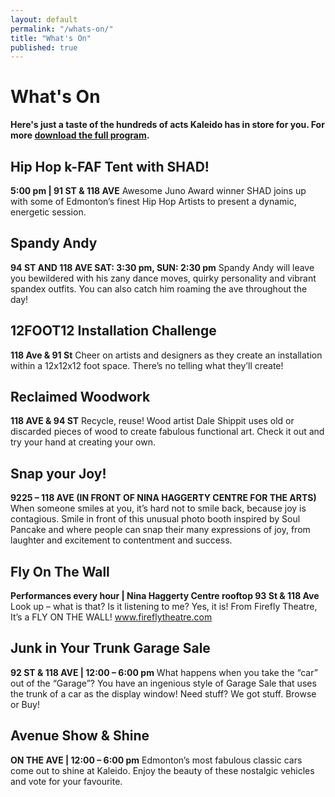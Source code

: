 ```yaml
---
layout: default
permalink: "/whats-on/"
title: "What's On"
published: true
---
```


# What's On
**Here's just a taste of the hundreds of acts Kaleido has in store for you. For more [download the full program](http://cl.ly/QtEf/kaleido-program-2013-web.pdf).**

## Hip Hop k-FAF Tent with SHAD!
**5:00 pm | 91 ST & 118 AVE**
Awesome Juno Award winner SHAD joins up with some of Edmonton’s finest Hip Hop Artists to present a dynamic, energetic session.

## Spandy Andy
**94 ST AND 118 AVE SAT: 3:30 pm, SUN: 2:30 pm**
Spandy Andy will leave you bewildered with his zany dance moves, quirky personality and vibrant spandex outfits. You can also catch him roaming the ave throughout the day!

## 12FOOT12 Installation Challenge
**118 Ave & 91 St**
Cheer on artists and designers as they create an installation within a 12x12x12 foot space. There’s no telling what they’ll create!

## Reclaimed Woodwork
**118 AVE & 94 ST**
Recycle, reuse! Wood artist Dale Shippit uses old or discarded pieces of wood to create fabulous functional art. Check it out and try your hand at creating your own.

## Snap your Joy!
**9225 – 118 AVE (IN FRONT OF NINA HAGGERTY CENTRE FOR THE ARTS)**
When someone smiles at you, it’s hard not to smile back, because joy is contagious. Smile in front of this unusual photo booth inspired by Soul Pancake and where people can snap their many expressions of joy, from laughter and excitement to contentment and success.

## Fly On The Wall
**Performances every hour | Nina Haggerty Centre rooftop 93 St & 118 Ave**
Look up – what is that? Is it listening to me? Yes, it is! From Firefly Theatre, It’s a FLY ON THE WALL! www.fireflytheatre.com

## Junk in Your Trunk Garage Sale
**92 ST & 118 AVE | 12:00 – 6:00 pm**
What happens when you take the “car” out of the “Garage”? You have an ingenious style of Garage Sale that uses the trunk of a car as the display window! Need stuff? We got stuff. Browse or Buy!

## Avenue Show & Shine
**ON THE AVE | 12:00 – 6:00 pm**
Edmonton’s most fabulous classic cars come out to shine at Kaleido. Enjoy the beauty of these nostalgic vehicles and vote for your favourite.